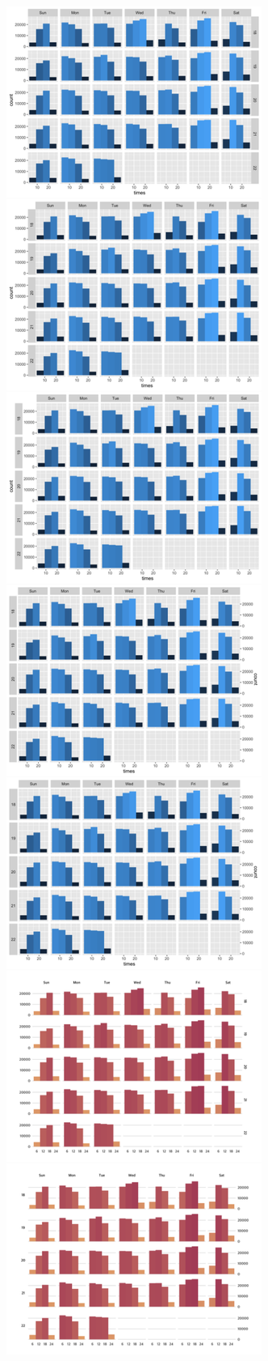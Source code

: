 ![](result_test_1_20220710.png)
![](result_test_2_20220710.png)
![](result_test_3_20220710.png)
![](result_test_4_20220710.png)
![](result_test_5_20220710.png)
![](result_test_before_1_20220710.png)
![](result_test_after_1_20220710.png)
